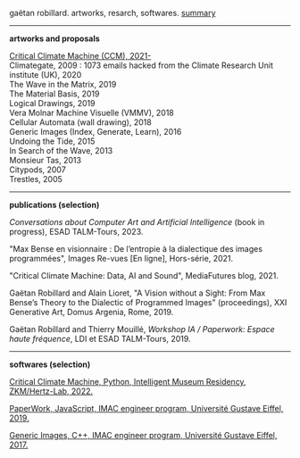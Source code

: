 gaëtan robillard. artworks, resarch, softwares. [summary](summary.md)

-----------------

**artworks and proposals**

[Critical Climate Machine (CCM), 2021-](ccm.md)  
Climategate, 2009 : 1073 emails hacked from the Climate   Research Unit institute (UK), 2020  
The Wave in the Matrix, 2019  
The Material Basis, 2019  
Logical Drawings, 2019  
Vera Molnar Machine Visuelle (VMMV), 2018  
Cellular Automata (wall drawing), 2018  
Generic Images (Index, Generate, Learn), 2016  
Undoing the Tide, 2015  
In Search of the Wave, 2013  
Monsieur Tas, 2013  
Citypods, 2007  
Trestles, 2005

-----------------

**publications (selection)**

*Conversations about Computer Art and Artificial Intelligence* (book in progress), ESAD TALM-Tours, 2023.

"Max Bense en visionnaire : De l’entropie à la dialectique des images programmées", Images Re-vues [En ligne], Hors-série, 2021.

"Critical Climate Machine: Data, AI and Sound", MediaFutures blog, 2021.

Gaëtan Robillard and Alain Lioret, "A Vision without a Sight: From Max Bense’s Theory to the Dialectic of Programmed Images" (proceedings), XXI Generative Art, Domus Argenia, Rome, 2019.

Gaëtan Robillard and Thierry Mouillé, *Workshop IA / Paperwork: Espace haute fréquence*, LDI et ESAD TALM-Tours, 2019.

-----------------

**softwares (selection)**

[Critical Climate Machine, Python, Intelligent Museum Residency, ZKM/Hertz-Lab, 2022.](https://git.zkm.de/Hertz-Lab/Research/intelligent-museum/residencies/gaetan-robillard/critical-climate-machine)

[PaperWork, JavaScript, IMAC engineer program, Université Gustave Eiffel, 2019.](https://github.com/robillardstudio/Paperwork)

[Generic Images, C++, IMAC engineer program, Université Gustave Eiffel, 2017.](https://github.com/robillardstudio/Images-Generiques)


